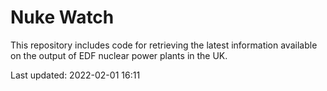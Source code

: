 # Nuke Watch

This repository includes code for retrieving the latest information available on the output of EDF nuclear power plants in the UK.

Last updated: 2022-02-01 16:11
